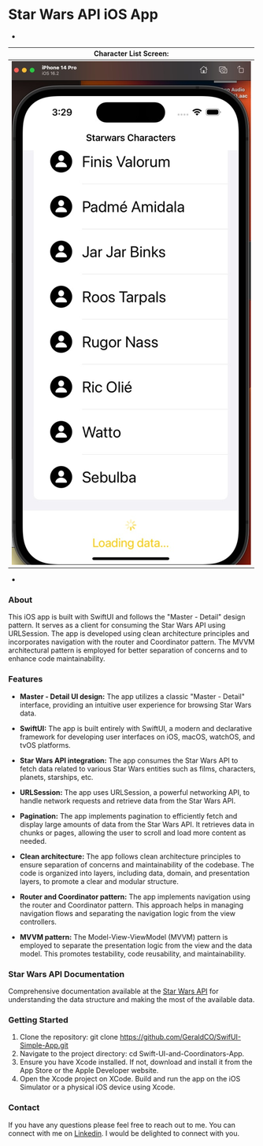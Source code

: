 # Star Wars API iOS App

-
|   Character List Screen:  |  
| :-----------------------: | 
| ![fetching_more_people](https://github.com/GeraldCO/SwifUI-Simple-App/blob/main/249622861-7dd91e21-e2a1-4b1c-941c-8cb35d7f7daa.png)

-
### About
This iOS app is built with SwiftUI and follows the "Master - Detail" design pattern. It serves as a client for consuming the Star Wars API using URLSession. The app is developed using clean architecture principles and incorporates navigation with the router and Coordinator pattern. The MVVM architectural pattern is employed for better separation of concerns and to enhance code maintainability.

### Features

- **Master - Detail UI design:** The app utilizes a classic "Master - Detail" interface, providing an intuitive user experience for browsing Star Wars data.

- **SwiftUI:** The app is built entirely with SwiftUI, a modern and declarative framework for developing user interfaces on iOS, macOS, watchOS, and tvOS platforms.

- **Star Wars API integration:** The app consumes the Star Wars API to fetch data related to various Star Wars entities such as films, characters, planets, starships, etc.

- **URLSession:** The app uses URLSession, a powerful networking API, to handle network requests and retrieve data from the Star Wars API.

- **Pagination:** The app implements pagination to efficiently fetch and display large amounts of data from the Star Wars API. It retrieves data in chunks or pages, allowing the user to scroll and load more content as needed.

- **Clean architecture:** The app follows clean architecture principles to ensure separation of concerns and maintainability of the codebase. The code is organized into layers, including data, domain, and presentation layers, to promote a clear and modular structure.

- **Router and Coordinator pattern:** The app implements navigation using the router and Coordinator pattern. This approach helps in managing navigation flows and separating the navigation logic from the view controllers.

- **MVVM pattern:** The Model-View-ViewModel (MVVM) pattern is employed to separate the presentation logic from the view and the data model. This promotes testability, code reusability, and maintainability.

### Star Wars API Documentation
Comprehensive documentation available at the [Star Wars API](https://swapi.dev/) for understanding the data structure and making the most of the available data.

### Getting Started

1. Clone the repository: git clone https://github.com/GeraldCO/SwifUI-Simple-App.git
2. Navigate to the project directory: cd Swift-UI-and-Coordinators-App.
3. Ensure you have Xcode installed. If not, download and install it from the App Store or the Apple Developer website.
4. Open the Xcode project on XCode.
Build and run the app on the iOS Simulator or a physical iOS device using Xcode.

### Contact
If you have any questions please feel free to reach out to me. You can connect with me on [Linkedin](https://www.linkedin.com/in/cgerald8/). I would be delighted to connect with you.
